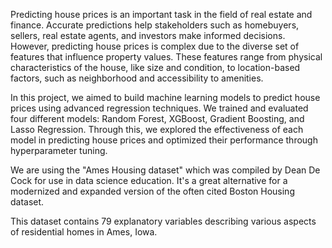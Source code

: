 Predicting house prices is an important task in the field of real estate and finance. Accurate predictions help stakeholders such as homebuyers, sellers, real estate agents, and investors make informed decisions. However, predicting house prices is complex due to the diverse set of features that influence property values. These features range from physical characteristics of the house, like size and condition, to location-based factors, such as neighborhood and accessibility to amenities.

In this project, we aimed to build machine learning models to predict house prices using advanced regression techniques. We trained and evaluated four different models: Random Forest, XGBoost, Gradient Boosting, and Lasso Regression. Through this, we explored the effectiveness of each model in predicting house prices and optimized their performance through hyperparameter tuning.

We are using the "Ames Housing dataset" which was compiled by Dean De Cock for use in data science education. It's a great alternative for a modernized and expanded version of the often cited Boston Housing dataset. 

This dataset contains 79 explanatory variables describing various aspects of residential homes in Ames, Iowa.
